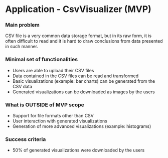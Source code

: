 # Application - CsvVisualizer (MVP)

### Main problem
CSV file is a very common data storage format, but in its raw form, it is often difficult to read and it is hard to draw conclusions from data presented in such manner.

### Minimal set of functionalities
- Users are able to upload their CSV files
- Data contained in the CSV files can be read and transformed
- Basic visualizations (example: bar charts) can be generated from the CSV data
- Generated visualizations can be downloaded as images by the users

### What is OUTSIDE of MVP scope
- Support for file formats other than CSV
- User interaction with generated visualizations
- Generation of more advanced visualizations (example: histograms)

### Success criteria
- 50% of generated visualizations were downloaded by the users